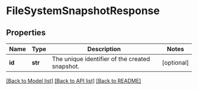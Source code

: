 # FileSystemSnapshotResponse

## Properties
Name | Type | Description | Notes
------------ | ------------- | ------------- | -------------
**id** | **str** | The unique identifier of the created snapshot. | [optional] 

[[Back to Model list]](../README.md#documentation-for-models) [[Back to API list]](../README.md#documentation-for-api-endpoints) [[Back to README]](../README.md)



